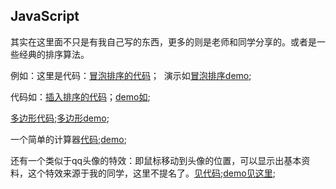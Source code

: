 JavaScript
---
其实在这里面不只是有我自己写的东西，更多的则是老师和同学分享的。或者是一些经典的排序算法。  

例如：这里是代码：[冒泡排序的代码](https://github.com/babydada/JavaScript/blob/master/bubblesort.html)；  演示如[冒泡排序demo](http://htmlpreview.github.io/?https://github.com/babydada/JavaScript/blob/master/bubblesort.html);  

代码如：[插入排序的代码](https://github.com/babydada/JavaScript/blob/master/insertion%20sort.html)；[demo如](http://htmlpreview.github.io/?https://github.com/babydada/JavaScript/blob/master/insertion%20sort.html);  

[多边形代码](https://github.com/babydada/JavaScript/blob/master/graph%20by%20changjiang);[多边形demo](http://htmlpreview.github.io/?https://github.com/babydada/JavaScript/blob/master/graph%20by%20changjiang);   

一个简单的计算器[代码](https://github.com/babydada/JavaScript/blob/master/bom-0330-calc.html);[demo](http://htmlpreview.github.io/?https://github.com/babydada/JavaScript/blob/master/bom-0330-calc.html);   

还有一个类似于qq头像的特效：即鼠标移动到头像的位置，可以显示出基本资料，这个特效来源于我的同学，这里不提名了。[见代码](https://github.com/babydada/JavaScript/blob/master/delay%20times%20by%20yjw);[demo见这里](http://htmlpreview.github.io/?https://github.com/babydada/JavaScript/blob/master/delay%20times%20by%20yjw);
